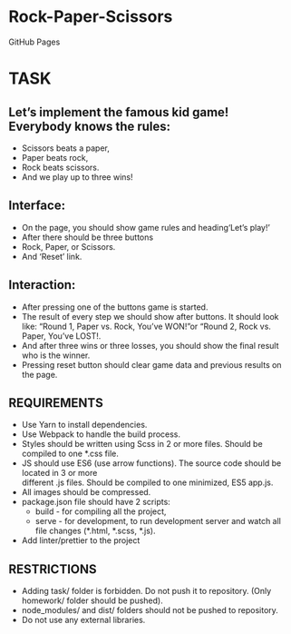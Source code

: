 # Rock-Paper-Scissors
<p>GitHub Pages <a href=''></a><p>

<h1>TASK</h1>

<h2>Let’s implement the famous kid game! Everybody knows the rules:</h2>
<ul>
    <li>Scissors beats a paper,</li>
    <li>Paper beats rock,</li>
    <li>Rock beats scissors.</li>
    <li>And we play up to three wins!</li>
</ul>

<h2>Interface:</h2>
<ul>
    <li>On the page, you should show game rules and heading‘Let’s play!’ </li>
    <li>After there should be three buttons </li>
    <li>Rock, Paper, or Scissors.</li>
    <li>And ‘Reset’ link.</li>
</ul>

<h2>Interaction:</h2>
<ul>
    <li>After pressing one of the buttons game is started.</li>
    <li>The result of every step we should show after buttons. It should look like: “Round 1, Paper vs. Rock, You’ve WON!”or “Round 2, Rock vs. Paper, You’ve LOST!.</li>
    <li>And after three wins or three losses, you should show the final result who is the winner.</li>
    <li>Pressing reset button should clear game data and previous results on the page.</li>
</ul>

<h2>REQUIREMENTS</h2>
<ul>
    <li>Use Yarn to install dependencies.</li>
    <li>Use Webpack to handle the build process.</li>
    <li>Styles should be written using Scss in 2 or more files. Should be compiled to one *.css file.</li>
    <li>JS should use ES6 (use arrow functions). The source code should be located in 3 or more </li>different .js files. Should be compiled to one minimized, ES5 app.js.
    <li>All images should be compressed.</li>
    <li>package.json file should have 2 scripts:
        <ul>
            <li>build - for compiling all the project,</li>
            <li>serve - for development, to run development server and watch all file
            changes (*.html, *.scss, *.js).</li>
        </ul>
    </li>
    <li>Add linter/prettier to the project</li>
</ul>

<h2>RESTRICTIONS</h2>
<ul>
    <li>Adding task/ folder is forbidden. Do not push it to repository. (Only homework/ folder should be pushed).</li>
    <li>node_modules/ and dist/ folders should not be pushed to repository.</li>
    <li>Do not use any external libraries.</li>
</ul>